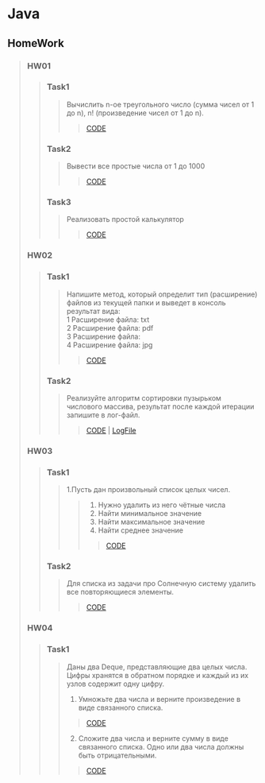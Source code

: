 # Java
## HomeWork
> ### HW01
>> ###  Task1
>>>Вычислить n-ое треугольного число (сумма чисел от 1 до n), n! (произведение чисел от 1 до n).
>>>> [CODE](/HomeWork/HW01/task1.java)
>> ### Task2
>>> Вывести все простые числа от 1 до 1000
>>>> [CODE](/HomeWork/HW01/task2.java)
>> ### Task3
>>>Реализовать простой калькулятор
>>>>[CODE](/HomeWork/HW01/task3.java)
> ### HW02
>> ### Task1
>>>Напишите метод, который определит тип (расширение) файлов из текущей папки и выведет в консоль результат вида:  
1 Расширение файла: txt  
2 Расширение файла: pdf  
3 Расширение файла:  
4 Расширение файла: jpg
>>>> [CODE](/HomeWork/HW02/task1.java)
>> ### Task2
>>>Реализуйте алгоритм сортировки пузырьком числового массива, результат после каждой итерации запишите в лог-файл.
>>>>[CODE](/HomeWork/HW02/task2.java) | [LogFile](/logHW02Task02.txt)
> ### HW03
>> ### Task1
>>> 1.Пусть дан произвольный список целых чисел.  
>>>>1) Нужно удалить из него чётные числа 
>>>>2) Найти минимальное значение
>>>>3) Найти максимальное значение
>>>>4) Найти среднее значение
>>>>> [CODE](/HomeWork/HW03/task1.java)
>> ### Task2
>>> Для списка из задачи про Солнечную систему удалить все повторяющиеся элементы.
>>>> [CODE](/HomeWork/HW03/task2.java)
> ### HW04
>> ### Task1
>>>Даны два Deque, представляющие два целых числа. Цифры хранятся в обратном порядке и каждый из их узлов содержит одну цифру.
>>>1. Умножьте два числа и верните произведение в виде связанного списка. 
>>>>[CODE](/HomeWork/HW04/task1.java)
>>>2. Сложите два числа и верните сумму в виде связанного списка. Одно или два числа должны быть отрицательными.
>>>> [CODE](/HomeWork/HW04/task2.java)

